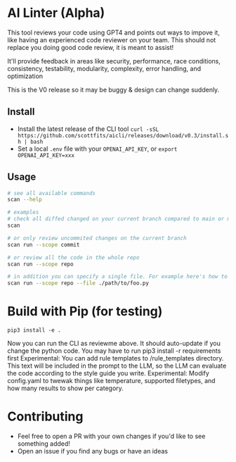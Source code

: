 # AI Linter (Alpha)

This tool reviews your code using GPT4 and points out ways to impove it, like having an experienced code reviewer on your team. This should not replace you doing good code review, it is meant to assist! 


It'll provide feedback in areas like security, performance, race conditions, consistency, testability, modularity, complexity, error handling, and optimization

This is the V0 release so it may be buggy & design can change suddenly. 
## Install
- Install the latest release of the CLI tool
`curl -sSL https://github.com/scottfits/aicli/releases/download/v0.3/install.sh | bash`
- Set a local `.env` file with your `OPENAI_API_KEY`, or `export OPENAI_API_KEY=xxx`

## Usage
```bash
# see all available commands
scan --help 

# examples
# check all diffed changed on your current branch compared to main or master
scan

# or only review uncommited changes on the current branch 
scan run --scope commit

# or review all the code in the whole repo
scan run --scope repo

# in addition you can specify a single file. For example here's how to see the changes to the file foo.py across only this last commit
scan run --scope repo --file ./path/to/foo.py

```

# Build with Pip (for testing)
`pip3 install -e .`

Now you can run the CLI as reviewme above. It should auto-update if you change the python code. You may have to run pip3 install -r requirements first
Experimental: You can add rule templates to /rule_templates directory. This text will be included in the prompt to the LLM, so the LLM can evaluate the code according to the style guide you write. 
Experimental: Modify config.yaml to twewak things like temperature, supported filetypes, and how many results to show per category. 

# Contributing
- Feel free to open a PR with your own changes if you'd like to see something added!
- Open an issue if you find any bugs or have an ideas
